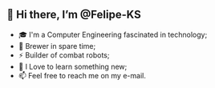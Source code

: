 <h2>👋 Hi there, I’m @Felipe-KS</h2>

- 🎓 I'm a Computer Engineering fascinated in technology;
- 🍺 Brewer in spare time;
- ⚡ Builder of combat robots;
- 🚀 I Love to learn something new;
- 📫 Feel free to reach me on my e-mail.

<!---
Felipe-KS/Felipe-KS is a ✨ special ✨ repository because its `README.md` (this file) appears on your GitHub profile.
You can click the Preview link to take a look at your changes.
--->
